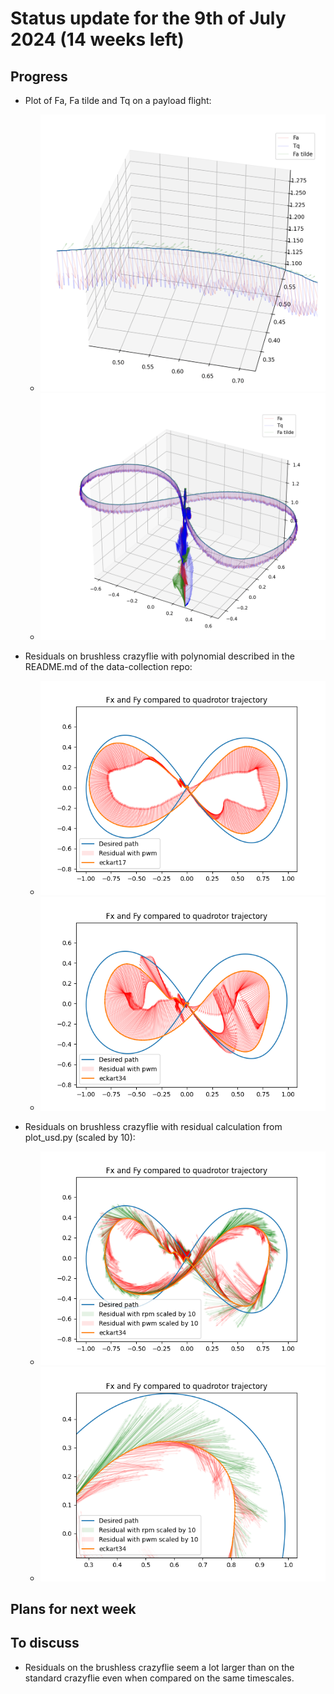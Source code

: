 # Status update for the 9th of July 2024 (14 weeks left)

## Progress
- Plot of Fa, Fa tilde and Tq on a payload flight:
    - ![alt text](https://github.com/Tupryk/BachelorThesis/blob/main/status_updates/close_Fatilde.png?raw=true)
    - ![alt text](https://github.com/Tupryk/BachelorThesis/blob/main/status_updates/wide_Fatilde.png?raw=true)

- Residuals on brushless crazyflie with polynomial described in the README.md of the data-collection repo:
    - ![alt text](https://github.com/Tupryk/BachelorThesis/blob/main/status_updates/brushless_residuals07.png?raw=true)
    - ![alt text](https://github.com/Tupryk/BachelorThesis/blob/main/status_updates/brushless_residuals05.png?raw=true)

- Residuals on brushless crazyflie with residual calculation from plot_usd.py (scaled by 10):
    - ![alt text](https://github.com/Tupryk/BachelorThesis/blob/main/status_updates/brush_2.2.png?raw=true)
    - ![alt text](https://github.com/Tupryk/BachelorThesis/blob/main/status_updates/brush_2.1.png?raw=true)
   
## Plans for next week

## To discuss
- Residuals on the brushless crazyflie seem a lot larger than on the standard crazyflie even when compared on the same timescales.

